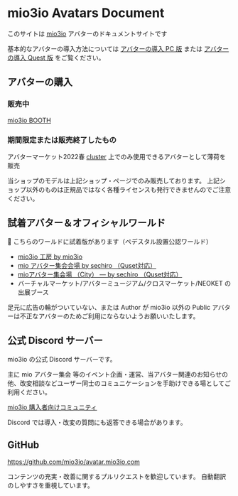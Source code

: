 # mio3io Avatars Document <!-- {docsify-ignore-all} -->

このサイトは [mio3io](https://mio3works.booth.pm/) アバターのドキュメントサイトです

基本的なアバターの導入方法については [アバターの導入 PC 版](setup_pc.md) または [アバターの導入 Quest 版](setup_quest.md) をご覧ください。

## アバターの購入

### 販売中

[mio3io BOOTH](https://mio3works.booth.pm/)

### 期間限定または販売終了したもの

アバターマーケット2022春 [cluster](https://cluster.mu/) 上でのみ使用できるアバターとして薄荷を販売

当ショップのモデルは上記ショップ・ページでのみ販売しております。
上記ショップ以外のものは正規品ではなく各種ライセンスも発行できませんのでご注意ください。


## 試着アバター＆オフィシャルワールド

🌱 こちらのワールドに試着版があります（ペデスタル設置公認ワールド）

- [mio3io 工房 by mio3io](https://vrchat.com/home/world/wrld_29f9457e-b6c0-45a0-9951-c4e7f22e3f82)
- [mio アバター集会会場 by sechiro （Quset対応）](https://vrchat.com/home/world/wrld_74cc8b90-df3f-4995-a14c-26b2086e0f8d)
- [mioアバター集会場 （City） — by sechiro （Quset対応）](https://vrchat.com/home/world/wrld_47d5a195-f928-48d4-a224-c81cc199d7b3)
- バーチャルマーケット/アバターミュージアム/クロスマーケット/NEOKET の出展ブース

足元に広告の輪がついていない、または Author が mio3io 以外の Public アバターは不正なアバターのためご利用にならないようお願いいたします。

## 公式 Discord サーバー

mio3io の公式 Discord サーバーです。

主に mio アバター集会 等のイベント企画・運営、当アバター関連のお知らせの他、改変相談などユーザー同士のコミュニケーションを手助けできる場としてご利用ください。

[mio3io 購入者向けコミュニティ](https://discord.com/invite/DEdZuXUnwu)

Discord では導入・改変の質問にも返答できる場合があります。

## GitHub

https://github.com/mio3io/avatar.mio3io.com

コンテンツの充実・改善に関するプルリクエストを歓迎しています。
自動翻訳のしやすさを重視しています。
